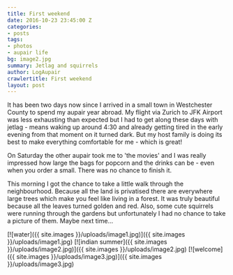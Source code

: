 ```yaml
---
title: First weekend
date: 2016-10-23 23:45:00 Z
categories:
- posts
tags:
- photos
- aupair life
bg: image2.jpg
summary: Jetlag and squirrels
author: LogAupair
crawlertitle: First weekend
layout: post
---
```


It has been two days now since I arrived in a small town in Westchester County to spend my aupair year abroad. My flight via Zurich to JFK Airport was less exhausting than expected but I had to get along these days with jetlag - means waking up around 4:30 and already getting tired in the early evening from that moment on it turned dark.
But my host family is doing its best to make everything comfortable for me - which is great!

On Saturday the other aupair took me to 'the movies' and I was really impressed how large the bags for popcorn and the drinks can be - even when you order a small. There was no chance to finish it.

This morning I got the chance to take a little walk through the neighbourhood. Because all the land is privatised there are everywhere large trees which make you feel like living in a forest. It was truly beautiful because all the leaves turned golden and red. Also, some cute squirrels were running through the gardens but unfortunately I had no chance to take a picture of them. Maybe next time…

[![water]({{ site.images }}/uploads/image1.jpg)]({{ site.images }}/uploads/image1.jpg)
[![indian summer]({{ site.images }}/uploads/image2.jpg)]({{ site.images }}/uploads/image2.jpg)
[![welcome]({{ site.images }}/uploads/image3.jpg)]({{ site.images }}/uploads/image3.jpg)
